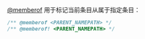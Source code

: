 [@memberof](http://usejsdoc.org/tags-memberof.html) 用于标记当前条目从属于指定条目：

```js
/** @memberof <PARENT_NAMEPATH> */
/** @memberof! <PARENT_NAMEPATH> */
```
